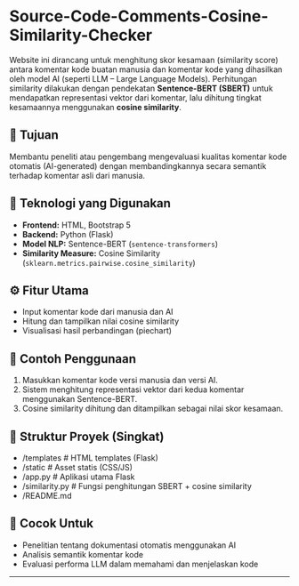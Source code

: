 # Source-Code-Comments-Cosine-Similarity-Checker

Website ini dirancang untuk menghitung skor kesamaan (similarity score) antara komentar kode buatan manusia dan komentar kode yang dihasilkan oleh model AI (seperti LLM – Large Language Models). Perhitungan similarity dilakukan dengan pendekatan **Sentence-BERT (SBERT)** untuk mendapatkan representasi vektor dari komentar, lalu dihitung tingkat kesamaannya menggunakan **cosine similarity**.

## 🎯 Tujuan
Membantu peneliti atau pengembang mengevaluasi kualitas komentar kode otomatis (AI-generated) dengan membandingkannya secara semantik terhadap komentar asli dari manusia.

## 🧠 Teknologi yang Digunakan
- **Frontend:** HTML, Bootstrap 5
- **Backend:** Python (Flask)
- **Model NLP:** Sentence-BERT (`sentence-transformers`)
- **Similarity Measure:** Cosine Similarity (`sklearn.metrics.pairwise.cosine_similarity`)

## ⚙️ Fitur Utama
- Input komentar kode dari manusia dan AI
- Hitung dan tampilkan nilai cosine similarity
- Visualisasi hasil perbandingan (piechart)

## 📌 Contoh Penggunaan
1. Masukkan komentar kode versi manusia dan versi AI.
2. Sistem menghitung representasi vektor dari kedua komentar menggunakan Sentence-BERT.
3. Cosine similarity dihitung dan ditampilkan sebagai nilai skor kesamaan.

## 📁 Struktur Proyek (Singkat)
- /templates # HTML templates (Flask)
- /static # Asset statis (CSS/JS)
- /app.py # Aplikasi utama Flask
- /similarity.py # Fungsi penghitungan SBERT + cosine similarity
- /README.md

## 🧪 Cocok Untuk
- Penelitian tentang dokumentasi otomatis menggunakan AI
- Analisis semantik komentar kode
- Evaluasi performa LLM dalam memahami dan menjelaskan kode

---

